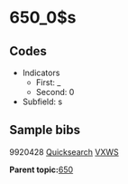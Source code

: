 # 650\_0$s

## Codes

-   Indicators
    -   First: \_
    -   Second: 0
-   Subfield: s

## Sample bibs

9920428 [Quicksearch](https://search.library.yale.edu/catalog/9920428) [VXWS](http://prodorbis.library.yale.edu:7014/vxws/GetHoldingsService?bibId=9920428)

**Parent topic:**[650](../../tags/650/650.md)

